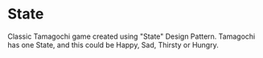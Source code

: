 # State
Classic Tamagochi game created using "State" Design Pattern. Tamagochi has one State, and this could be Happy, Sad, Thirsty or Hungry. 
